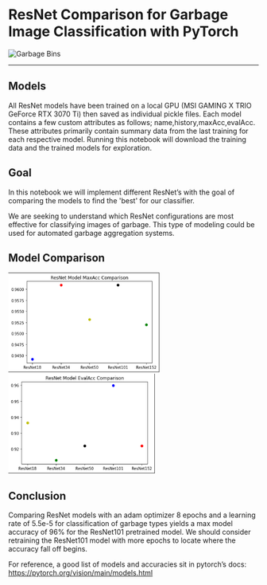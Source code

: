 # ResNet Comparison for Garbage Image Classification with PyTorch
<img src="https://external-content.duckduckgo.com/iu/?u=https%3A%2F%2Fwebstockreview.net%2Fimages%2Fgarbage-clipart-wastebin-16.png&f=1&nofb=1" alt="Garbage Bins" height="200"/>

---

## Models

All ResNet models have been trained on a local GPU (MSI GAMING X TRIO GeForce RTX 3070 Ti) then saved as individual pickle files. Each model contains a few custom attributes as follows; name,history,maxAcc,evalAcc. These attributes primarily contain summary data from the last training for each respective model. Running this notebook will download the training data and the trained models for exploration.

## Goal

In this notebook we will implement different ResNet’s with the goal of comparing the models to find the 'best' for our classifier.

We are seeking to understand which ResNet configurations are most effective for classifying images of garbage. This type of modeling could be used for automated garbage aggregation systems.

## Model Comparison

<img src="res/MaxAcc.png" alt="MaxAcc" height="200"/> <img src="res/EvalAcc.png" alt="EvalAcc" height="200"/>

## Conclusion

Comparing ResNet models with an adam optimizer 8 epochs and a learning rate of 5.5e-5 for classification of garbage types yields a max model accuracy of 96% for the ResNet101 pretrained model. We should consider retraining the ResNet101 model with more epochs to locate where the accuracy fall off begins.

For reference, a good list of models and accuracies sit in pytorch’s docs: https://pytorch.org/vision/main/models.html